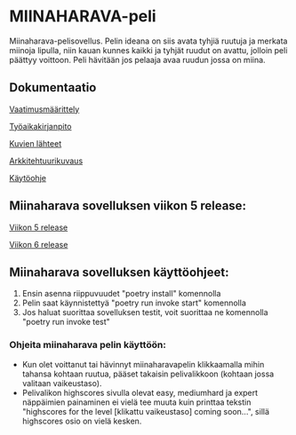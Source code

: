 # MIINAHARAVA-peli

Miinaharava-pelisovellus. Pelin ideana on siis avata tyhjiä ruutuja ja merkata miinoja lipulla, niin kauan kunnes kaikki ja tyhjät ruudut on avattu, jolloin peli päättyy voittoon. Peli hävitään jos pelaaja avaa ruudun jossa on miina.

## Dokumentaatio

[Vaatimusmäärittely](https://github.com/vilkiida/ot-harjoitustyo/blob/master/dokumentaatio/alustava_m%C3%A4%C3%A4rittelydokumentti/vaatimusmaarittely.md)


[Työaikakirjanpito](https://github.com/vilkiida/ot-harjoitustyo/blob/master/dokumentaatio/ty%C3%B6aikakirjanpito.md)


[Kuvien lähteet](https://github.com/vilkiida/ot-harjoitustyo/blob/master/dokumentaatio/photosources.md)


[Arkkitehtuurikuvaus](https://github.com/vilkiida/ot-harjoitustyo/blob/master/dokumentaatio/arkkitehtuuri.md)


[Käytöohje](https://github.com/vilkiida/ot-harjoitustyo/blob/master/dokumentaatio/kayttoohje.md)

## Miinaharava sovelluksen viikon 5 release:

[Viikon 5 release](https://github.com/vilkiida/ot-harjoitustyo/releases/tag/viikko5)

[Viikon 6 release](https://github.com/vilkiida/ot-harjoitustyo/releases/tag/viikko6)

## Miinaharava sovelluksen käyttöohjeet:

1. Ensin asenna riippuvuudet "poetry install" komennolla
2. Pelin saat käynnistettyä "poetry run invoke start" komennolla
3. Jos haluat suorittaa sovelluksen testit, voit suorittaa ne komennolla "poetry run invoke test"

### Ohjeita miinaharava pelin käyttöön:
- Kun olet voittanut tai hävinnyt miinaharavapelin klikkaamalla mihin tahansa kohtaan ruutua, pääset takaisin pelivalikkoon (kohtaan jossa valitaan vaikeustaso).
- Pelivalikon highscores sivulla olevat easy, mediumhard ja expert näppäimien painaminen ei vielä tee muuta kuin printtaa tekstin "highscores for the level [klikattu vaikeustaso] coming soon...", sillä highscores osio on vielä kesken.


